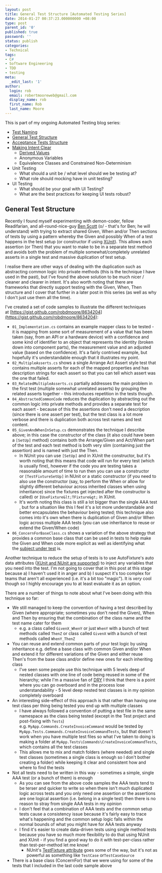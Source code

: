 ```yaml
---
layout: post
title: General Test Structure [Automated Testing Series]
date: 2014-01-27 00:37:23.000000000 +08:00
type: post
parent_id: '0'
published: true
password: ''
status: publish
categories:
- Technical
tags:
- C#
- Software Engineering
- TDD
- testing
meta:
  _edit_last: '1'
author:
  login: rob
  email: robertmooreweb@gmail.com
  display_name: rob
  first_name: Rob
  last_name: Moore
---
```



This is part of my ongoing Automated Testing blog series:


- [Test Naming](http://robdmoore.id.au/blog/2014/01/23/test-naming-automated-testing-series/)
- [General Test Structure](http://robdmoore.id.au/blog/2014/01/27/general-test-structure-automated-testing-series/)
- [Acceptance Tests Structure](http://robdmoore.id.au/blog/2014/01/27/acceptance-tests-structure-automated-testing-series/)
- [Making Intent Clear](http://robdmoore.id.au/blog/2014/02/23/making-intent-clear-derived-values-automated-testing-series/)
  - [Derived Values](http://robdmoore.id.au/blog/2014/02/23/making-intent-clear-derived-values-automated-testing-series/)
  - Anonymous Variables
  - Equivalence Classes and Constrained Non-Determinism
- Unit Testing
  - What should a unit be / what level should we be testing at?
  - What role should mocking have in unit testing?
- UI Testing
  - What should be your goal with UI Testing?
  - What are the best practices for keeping UI tests robust?


## General Test Structure


Recently I found myself experimenting with demon-coder, fellow Readifarian, and all-round-nice-guy [Ben Scott](http://bendetat.com/) (o/ - that's for Ben; he will understand) with trying to extract shared Given, When and/or Then sections of tests by using a pattern whereby the Given and possibly When of a test happens in the test setup (or constructor if using [XUnit](http://xunit.codeplex.com/)). This allows each assertion (or Then) that you want to make to be in a separate test method and avoids both the problem of multiple somewhat/completely unrelated asserts in a single test and massive duplication of test setup.



I realise there are other ways of dealing with the duplication such as abstracting common logic into private methods (this is the technique I have used in the past), but I've found the above solution to be much nicer / cleaner and clearer in intent. It's also worth noting that there are frameworks that directly support testing with the Given, When, Then structure and I cover that further in a later post in this series (as well as why I don't just use them all the time).



I've created a set of code samples to illustrate the different techniques at [https://gist.github.com/robdmoore/8634204](https://gist.github.com/robdmoore/8634204):


- `01_Implementation.cs` contains an example mapper class to be tested - it is mapping from some sort of measurement of a value that has been taken (say, from an API or a hardware device) with a confidence and some kind of identifier to an object that represents the identity (broken down into component parts), the measurement value and an adjusted value (based on the confidence). It's a fairly contrived example, but hopefully it's understandable enough that it illustrates my point.
- `02_MultipleAsserts.cs` shows a single Arrange Act Assert style test that contains multiple asserts for each of the mapped properties and has description strings for each assert so that you can tell which assert was the one that failed.
- `03_RelatedMultipleAsserts.cs` partially addresses the main problem in the first test (multiple somewhat unrelated asserts) by grouping the related asserts together - this introduces repetition in the tests though.
- `04_AbstractedCommonCode` reduces the duplication by abstracting out the common logic into private methods and provides a separate test for each assert - because of this the assertions don't need a description (since there is one assert per test), but the test class is a lot more verbose and there is duplication both across test names and test content.
- `05_GivenAndWhenInSetup.cs` demonstrates the technique I describe above; in this case the constructor of the class (it also could have been a `[SetUp]` method) contains both the Arrange/Given and Act/When part of the test and each test method is both very slim (containing just the assertion) and is named with just the Then.
  - In NUnit you can use `[SetUp]` and in XUnit the constructor, but it's worth noting that this means that code will run for every test (which is usually fine), however if the code you are testing takes a reasonable amount of time to run then you can use a constructor or `[TestFixtureSetUp]` in NUnit or a static constructor (if you need to also use the constructor (say, to perform the When or allow for slightly different behaviour across inherited classes when using inheritance) since the fixtures get injected after the constructor is called) or `IUseFixture&lt;TFixture&gt;` in XUnit.
  - It's worth noting this class is still a lot bigger than the single AAA test , but for a situation like this I feel it's a lot more understandable and better encapsulates the behaviour being tested; this technique also comes into it's own when there is duplication of Given and/or When logic across multiple AAA tests (you can use inheritance to reuse or extend the Given/When code)
- `06_ConcernForBaseClass.cs` shows a variation of the above strategy that provides a common base class that can be used in tests to help make the Given and When code more explicit as well as identifying what the [subject under test](http://xunitpatterns.com/SUT.html) is.



Another technique to reduce the setup of tests is to use AutoFixture's auto data attributes ([XUnit and NUnit are supported](https://github.com/AutoFixture/AutoFixture)) to inject any variables that you need into the test. I'm not going to cover that in this post at this stage because a) I haven't used it in anger and b) I suspect it's too complex for teams that aren't all experienced (i.e. it's a bit too "magic"). It is *very* cool though so I highly encourage you to at least evaluate it as an option.



There are a number of things to note about what I've been doing with this technique so far:


- We still managed to keep the convention of having a test described by Given (where appropriate; sometimes you don't need the Given), When and Then by ensuring that the combination of the class name and the test name cater for them
  - e.g. a class called `GivenX_WhenY` or just `WhenY` with a bunch of test methods called `ThenZ` or class called `GivenX` with a bunch of test methods called `WhenY_ThenZ`
- You can reuse and extend common parts of your test logic by using inheritance e.g. define a base class with common Given and/or When and extend it for different variations of the Given and either reuse Then's from the base class and/or define new ones for each inheriting class
  - I've seen some people use this technique with 5 levels deep of nested classes with one line of code being reused in some of the hierarchy; while I'm a massive fan of [DRY](http://en.wikipedia.org/wiki/Don't_repeat_yourself) I think that there is a point where you can go overboard and in the process lose understandability - 5 level deep nested test classes is in my opinion completely overboard
- An interesting side-effect of this approach is that rather than having one test class per thing being tested you end up with multiple classes
  - I have always followed a convention of putting a test file in the same namespace as the class being tested (except in the Test project and post-fixing with `Tests`) e.g. `MyApp.Commands.CreateInvoiceCommand` would be tested by `MyApp.Tests.Commands.CreateInvoiceCommandTests`, but that doesn't work when you have multiple test files so what I've taken to doing is making a folder at `MyApp.Tests\Commands\CreateInvoiceCommandTests`, which contains all the test classes
  - This allows me to mix and match folders (where needed) and single test classes (sometimes a single class is enough so I don't bother creating a folder) while keeping it clear and consistent how and where to find the tests
- Not all tests need to be written in this way - sometimes a simple, single AAA test (or a bunch of them) is enough
  - As you can see from the above code samples the AAA tests tend to be terser and quicker to write so when there isn't much duplicated logic across tests and you only need one assertion or the assertions are one logical assertion (i.e. belong in a single test) then there is no reason to stray from single AAA tests in my opinion
  - I don't feel that a combination of AAA tests and the common setup tests cause a consistency issue because it's fairly easy to trace what's happening and the common setup logic falls within the normal bounds of what you might have for AAA tests anyway
  - I find it's easier to create data-driven tests using single method tests because you have so much more flexibility to do that using NUnit and XUnit - if you find a good way to do it with test-per-class rather than test-per-method let me know!
    - NUnit's [TestFixture attribute](http://www.nunit.org/index.php?p=testFixture&amp;r=2.6.3) goes some of the way, but it's not as powerful as something like `TestCase` or`TestCaseSource`
- There is a base class (ConcernFor) that we were using for some of the tests that I included in the last code sample above

